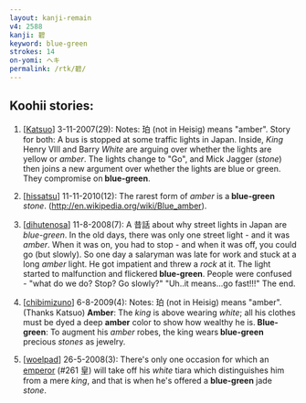 ```yaml
---
layout: kanji-remain
v4: 2588
kanji: 碧
keyword: blue-green
strokes: 14
on-yomi: ヘキ
permalink: /rtk/碧/
---
```


## Koohii stories: 

1) [<a href="http://kanji.koohii.com/profile/Katsuo">Katsuo</a>] 3-11-2007(29): Notes: 珀 (not in Heisig) means &quot;amber&quot;. Story for both: A bus is stopped at some traffic lights in Japan. Inside, <em>King</em> Henry VIII and Barry <em>White</em> are arguing over whether the lights are yellow or <em>amber</em>. The lights change to &quot;Go&quot;, and Mick Jagger (<em>stone</em>) then joins a new argument over whether the lights are blue or green. They compromise on<strong> blue-green</strong>.

2) [<a href="http://kanji.koohii.com/profile/hissatsu">hissatsu</a>] 11-11-2010(12): The rarest form of <em>amber</em> is a<strong> blue-green</strong> <em>stone</em>. (<a href="http://en.wikipedia.org/wiki/Blue_amber">http://en.wikipedia.org/wiki/Blue_amber</a>).

3) [<a href="http://kanji.koohii.com/profile/dihutenosa">dihutenosa</a>] 11-8-2008(7): A 昔話 about why street lights in Japan are <em>blue-green</em>. In the old days, there was only one street light - and it was <em>amber</em>. When it was on, you had to stop - and when it was off, you could go (but slowly). So one day a salaryman was late for work and stuck at a long <em>amber</em> light. He got impatient and threw a <em>rock</em> at it. The light started to malfunction and flickered<strong> blue-green</strong>. People were confused - &quot;what do we do? Stop? Go slowly?&quot; &quot;Uh..it means...go fast!!!&quot; The end.

4) [<a href="http://kanji.koohii.com/profile/chibimizuno">chibimizuno</a>] 6-8-2009(4): Notes: 珀 (not in Heisig) means &quot;amber&quot;. (Thanks Katsuo) <strong>Amber</strong>: The <em>king</em> is above wearing <em>white</em>; all his clothes must be dyed a deep <strong>amber</strong> color to show how wealthy he is.<strong> Blue-green</strong>: To augment his <em>amber</em> robes, the king wears<strong> blue-green</strong> precious <em>stones</em> as jewelry.

5) [<a href="http://kanji.koohii.com/profile/woelpad">woelpad</a>] 26-5-2008(3): There&#039;s only one occasion for which an <a href="../v4/261.html">emperor</a> (#261 皇) will take off his <em>white</em> tiara which distinguishes him from a mere <em>king</em>, and that is when he&#039;s offered a <strong>blue-green</strong> jade <em>stone</em>.

